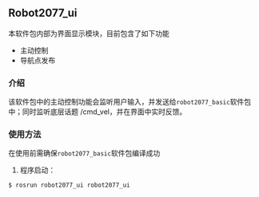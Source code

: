 ## Robot2077_ui

本软件包内部为界面显示模块，目前包含了如下功能

- 主动控制
- 导航点发布

### 介绍

该软件包中的主动控制功能会监听用户输入，并发送给`robot2077_basic`软件包中；同时监听底层话题 /cmd_vel，并在界面中实时反馈。

### 使用方法

在使用前需确保`robot2077_basic`软件包编译成功

1. 程序启动：

```sh
$ rosrun robot2077_ui robot2077_ui
```
